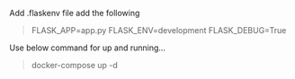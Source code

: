 <!-- FLASK_APP=root_file_name
FLASK_ENV=env_mode
FLASK_DEBUG=debug_mode
The following command is required for project to up and running-
docker-compose up -d -->
<!-- # docker build -t flask-rest-api .
# docker run -p 5000:5000 flask-rest-api
# docker run -dp 5005:5000 -w /app -v "$(pwd):/app" flask-rest-api -->

Add .flaskenv file add the following

> FLASK_APP=app.py
> FLASK_ENV=development
> FLASK_DEBUG=True

Use below command for up and running...

> docker-compose up -d

